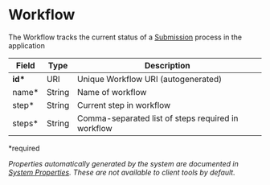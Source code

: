 # Workflow

The Workflow tracks the current status of a [Submission](Submission.md) process in the application

| Field  		| Type  		| Description |
| ------------- | ------------- | ------------- |
| __id*__ | URI | Unique Workflow URI (autogenerated) |
| name* | String | Name of workflow |
| step* | String | Current step in workflow |
| steps* | String | Comma-separated list of steps required in workflow |

*required 

*Properties automatically generated by the system are documented in [System Properties](SystemProperties.md). These are not available to client tools by default.*
